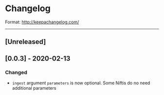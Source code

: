# Changelog

Format: http://keepachangelog.com/

---

## [Unreleased]

## [0.0.3] - 2020-02-13

### Changed

* `ingest` argument `parameters` is now optional.
Some Niftis do no need additional parameters
